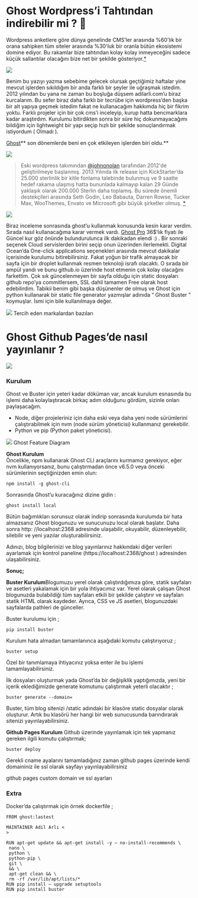 # Ghost Wordpress’i Tahtından indirebilir mi ? 👻

Wordpress anketlere göre dünya genelinde CMS’ler arasında %60'lık bir orana
sahipken tüm siteler arasında %30'luk bir oranla bütün ekosistemi domine ediyor.
Bu rakamlar bize tahtından kolay kolay inmeyeceğini sadece küçük sallantılar
olacağını bize net bir şekilde
gösteriyor.[*](https://w3techs.com/technologies/overview/content_management/all)

![](https://cdn-images-1.medium.com/max/800/1*__xEgvYGZn4xKUwYKVAQxg.png)

Benim bu yazıyı yazma sebebime gelecek olursak geçtiğimiz haftalar yine mevcut
işlerden sıkıldığım bir anda farklı bir şeyler ile uğraşmak istedim. 2012
yılından bu yana ne zaman bu boşluğa düşsem adilarli.com’u biraz kurcalarım. Bu
sefer biraz daha farklı bir tecrübe için wordpress’den başka bir alt yapıya
geçmek istedim fakat ne kullanacağım hakkımda hiç bir fikrim yoktu. Farklı
projeler için bir çok cms’i inceleyip, kurup hatta bencmarklara kadar
araştırdım. Kurulumu bitirdikten sonra bir süre hiç dokunmayacağımı bildiğim
için lightweight bir yapı seçip hızlı bir şekilde sonuçlandırmak istiyordum (
Olmadı ).

[Ghost](https://ghost.org/)** son dönemlerde beni en çok etkileyen işlerden biri
oldu.**

![](https://cdn-images-1.medium.com/max/800/1*guR2mLJUI4y_ZxKpuYw5Xw.gif)

> Eski wordpress takımından [@johnonolan](https://medium.com/@johnonolan)
> tarafından 2012'de geliştirilmeye başlanmış. 2013 Yılında ilk release için
KickStarter’da 25.000 sterlinlik bir kitle fonlama talebinde bulunmuş ve 9
saatte hedef rakama ulaşmış hatta bununlada kalmayıp kalan 29 Günde yaklaşık
olarak 200.000 Sterlin daha toplamış. Bu sürede önemli destekçileri arasında
Seth Godin, Leo Babauta, Darren Rowse, Tucker Max, WooThemes, Envato ve
Microsoft gibi büyük şirketler olmuş.
[*](https://www.kickstarter.com/projects/johnonolan/ghost-just-a-blogging-platform)

![](https://cdn-images-1.medium.com/max/600/1*xJOu6US8I4p7okdobdxs2A.png)

Biraz inceleme sonrasında ghost’u kullanmak konusunda kesin karar verdim. Sırada
nasıl kullanacağıma karar vermek vardı. [Ghost Pro](https://ghost.org/pricing/)
36$’lık fiyatı ile Güncel kur göz önünde bulundurulunca ilk dakikadan elendi :)
. Bir sonraki seçenek Cloud servislerden birini seçip onun üzerinden
ilerlemekti. Digital Ocean’da One-click applications seçenekleri arasında mevcut
dakikalar içerisinde kurulumu bitirebilirsiniz. Fakat yoğun bir trafik almayacak
bir sayfa için bir droplet kullanmak resmen teknoloji israfı olacaktı. O sırada
bir ampül yandı ve bunu github.io üzerinde host etmenin çok kolay olacağını
farkettim. Çok sık güncelenmeyen bir sayfa olduğu için static dosyaları github
repo’ya commitlersem, SSL dahil tamamen Free olarak host edebilirdim. Tabikii
benim gibi başka düşünenler de olmuş ve Ghost için python kullanarak bir static
file generator yazmışlar adınıda “ Ghost Buster ” koymuşlar. İsmi için bile
kullanılmaya değer.

![](https://cdn-images-1.medium.com/max/800/1*K1MCut8qHZ7EhHH74ThadQ.png)
<span class="figcaption_hack">Tercih eden markalardan bazıları</span>

# Ghost Github Pages’de nasıl yayınlanır ?

![](https://cdn-images-1.medium.com/max/800/1*3XiiM4LkVSDAYbttjl-RmA.jpeg)

### Kurulum

Ghost ve Buster için yeteri kadar döküman var, ancak kurulum esnasında bu işlemi
daha kolaylaştıracak birkaç adım olduğunu gördüm, sizinle onları paylaşacağım.

* Node, diğer projeleriniz için daha eski veya daha yeni node sürümlerini
çalıştırabilmek için nvm (node sürüm yöneticisi) kullanmanız gerekebilir.
* Python ve pip (Python paket yöneticisi).

![](https://cdn-images-1.medium.com/max/800/1*ztvLIhgC--yeuI0Xm7Mv2A.png)
<span class="figcaption_hack">Ghost Feature Diagram</span>

**Ghost Kurulum**<br> Öncelikle, npm kullanarak Ghost CLI araçlarını kurmamız
gerekiyor, eğer nvm kullanıyorsanız, bunu çalıştırmadan önce v6.5.0 veya önceki
sürümlerinin seçtiğinizden emin olun:

    npm install -g ghost-cli

Sonrasında Ghost’u kuracağınız dizine gidin :

    ghost install local

Bütün bağımlıkları sorunsuz olarak indirip sonrasında kurulumda bir hata
almazsanız Ghost blogunuzu ve sunucunuzu local olarak başlatır. Daha sonra http:
//localhost:2368 adresinde ulaşabilir, okuyabilir, düzenleyebilir, silebilir ve
yeni yazılar oluşturabilirsiniz.

Adınızı, blog bilgilerinizi ve blog yayınlarınız hakkındaki diğer verileri
ayarlamak için kontrol paneline (https://localhost:2368/ghost ) adresinden
ulaşabilirsiniz.

**Sonuç;**

**Buster Kurulum**Blogumuzu yerel olarak çalıştırdığımıza göre, statik sayfaları
ve asetleri yakalamak için bir yola ihtiyacımız var. Yerel olarak çalışan Ghost
blogunuzda bulabildiği tüm sayfaları etkili bir şekilde çalıştırır ve sayfaları
statik HTML olarak kaydeder. Ayrıca, CSS ve JS asetleri, blogunuzdaki sayfalarda
pathleri de günceller.

Buster kurulumu için ;

    pip install buster

Kurulum hata almadan tamamlanınca aşağıdaki komutu çalıştırıyoruz ;

    buster setup

Özel bir tanımlamaya ihtiyacınız yoksa enter ile bu işlemi tamamlayabilirsiniz.

İlk dosyaları oluşturmak yada Ghost’da bir değişiklik yaptığımızda, yeni bir
içerik eklediğimizde generate komutunu çalıştırmak yeterli olacaktır ;

    buster generate --domain=

Buster, tüm blog sitenizi /static adındaki bir klasöre static dosyalar olarak
oluşturur. Artık bu klasörü her hangi bir web sunucusunda barındırarak sitenizi
yayınlayabilirsiniz.

**Github Pages Kurulum** Github üzerinde yayınlamak için tek yapmanız gereken
ilgili komutu çalıştırmak;

    buster deploy

Gerekli cname ayalarını tamamladığınız zaman github pages üzerinde kendi
domaininiz ile ssl olarak sayfayı yayınlayabilirsiniz

<span class="figcaption_hack">github pages custom domain ve ssl ayarları</span>

### Extra

Docker’da çalıştırmak için örnek dockerfile ;

    FROM ghost:lastest

    MAINTAINER Adil Arlı <
    >

    RUN apt-get update && apt-get install -y — no-install-recommends \
     nano \
     python \
     python-pip \
     git \ 
     && \
     apt-get clean && \
     rm -rf /var/lib/apt/lists/*
    RUN pip install — upgrade setuptools
    RUN pip install buster

